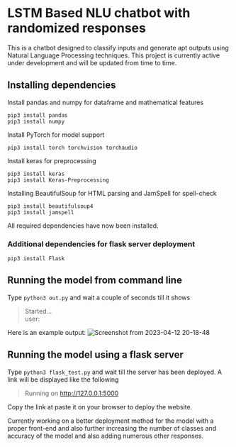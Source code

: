# LSTM Based NLU chatbot with randomized responses

This is a chatbot designed to classify inputs and generate apt outputs using Natural Language Processing techniques. This project is currently active under development and will be updated from time to time.

## Installing dependencies

Install pandas and numpy for dataframe and mathematical features
```
pip3 install pandas
pip3 install numpy
```

Install PyTorch for model support
```
pip3 install torch torchvision torchaudio
```

Install keras for preprocessing
```
pip3 install keras
pip3 install Keras-Preprocessing
```

Installing BeautifulSoup for HTML parsing and JamSpell for spell-check
```
pip3 install beautifulsoup4
pip3 install jamspell
```
All required dependencies have now been installed.

### Additional dependencies for flask server deployment
```
pip3 install Flask
```

## Running the model from command line
Type `python3 out.py` and wait a couple of seconds till it shows
>Started...  
>user:

Here is an example output:
![Screenshot from 2023-04-12 20-18-48](https://user-images.githubusercontent.com/96300383/231521115-61341907-e2fd-4901-8d8f-1c510d9d9009.png)

## Running the model using a flask server
Type `python3 flask_test.py` and wait till the server has been deployed. A link will be displayed like the following
> Running on http://127.0.0.1:5000   

Copy the link at paste it on your browser to deploy the website.

Currently working on a better deployment method for the model with a proper front-end and also further increasing the number of classes and accuracy of the model and also adding numerous other responses.
